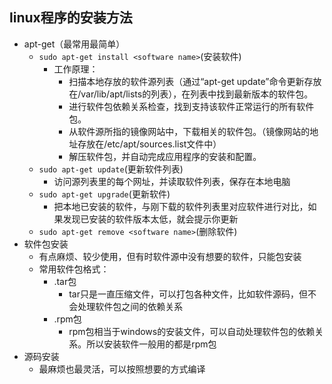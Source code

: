 ## linux程序的安装方法
- apt-get（最常用最简单）
  - `sudo apt-get install <software name>`(安装软件)
    - 工作原理：
      - 扫描本地存放的软件源列表（通过“apt-get update”命令更新存放在/var/lib/apt/lists的列表），在列表中找到最新版本的软件包。
      - 进行软件包依赖关系检查，找到支持该软件正常运行的所有软件包。
      - 从软件源所指的镜像网站中，下载相关的软件包。（镜像网站的地址存放在/etc/apt/sources.list文件中）
      - 解压软件包，并自动完成应用程序的安装和配置。
  - `sudo apt-get update`(更新软件列表)
    - 访问源列表里的每个网址，并读取软件列表，保存在本地电脑
  - `sudo apt-get upgrade`(更新软件)
    - 把本地已安装的软件，与刚下载的软件列表里对应软件进行对比，如果发现已安装的软件版本太低，就会提示你更新
  - `sudo apt-get remove <software name>`(删除软件)
- 软件包安装
  - 有点麻烦、较少使用，但有时软件源中没有想要的软件，只能包安装
  - 常用软件包格式：
    - .tar包
      - tar只是一直压缩文件，可以打包各种文件，比如软件源码，但不会处理软件包之间的依赖关系
    - .rpm包
      - rpm包相当于windows的安装文件，可以自动处理软件包的依赖关系。所以安装软件一般用的都是rpm包
- 源码安装
  - 最麻烦也最灵活，可以按照想要的方式编译
